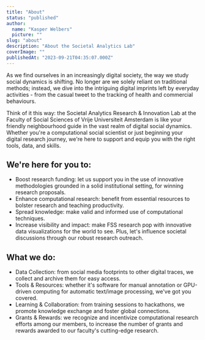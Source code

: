 ```yaml
---
title: "About"
status: "published"
author:
  name: "Kasper Welbers"
  picture: ""
slug: "about"
description: "About the Societal Analytics Lab"
coverImage: ""
publishedAt: "2023-09-21T04:35:07.000Z"
---
```


As we find ourselves in an increasingly digital society, the way we study social dynamics is shifting. No longer are we solely reliant on traditional methods; instead, we dive into the intriguing digital imprints left by everyday activities - from the casual tweet to the tracking of health and commercial behaviours.

Think of it this way: the Societal Analytics Research & Innovation Lab at the Faculty of Social Sciences of Vrije Universiteit Amsterdam is like your friendly neighbourhood guide in the vast realm of digital social dynamics. Whether you're a computational social scientist or just beginning your digital research journey, we're here to support and equip you with the right tools, data, and skills.

## We're here for you to:

- Boost research funding: let us support you in the use of innovative methodologies grounded in a solid institutional setting, for winning research proposals.
- Enhance computational research: benefit from essential resources to bolster research and teaching productivity.
- Spread knowledge: make valid and informed use of computational techniques.
- Increase visibility and impact: make FSS research pop with innovative data visualizations for the world to see. Plus, let's influence societal discussions through our robust research outreach.

## What we do:

- Data Collection: from social media footprints to other digital traces, we collect and archive them for easy access.
- Tools & Resources: whether it's software for manual annotation or GPU-driven computing for automatic text/image processing, we've got you covered.
- Learning & Collaboration: from training sessions to hackathons, we promote knowledge exchange and foster global connections.
- Grants & Rewards: we recognize and incentivize computational research efforts among our members, to increase the number of grants and rewards awarded to our faculty's cutting-edge research.
